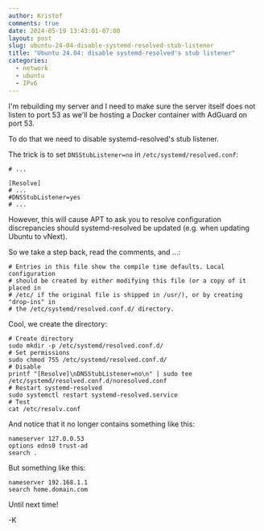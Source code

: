 ```yaml
---
author: Kristof
comments: true
date: 2024-05-19 13:43:01-07:00
layout: post
slug: ubuntu-24-04-disable-systemd-resolved-stub-listener
title: "Ubuntu 24.04: disable systemd-resolved's stub listener"
categories:
  - network
  - ubuntu
  - IPv6
---
```


I'm rebuilding my server and I need to make sure the server itself does not listen to port 53 as we'll be hosting a Docker container with AdGuard on port 53.

To do that we need to disable systemd-resolved's stub listener.

The trick is to set `DNSStubListener=no` in `/etc/systemd/resolved.conf`:

```
# ...

[Resolve]
# ...
#DNSStubListener=yes
# ...
```

However, this will cause APT to ask you to resolve configuration discrepancies should systemd-resolved be updated (e.g. when updating Ubuntu to vNext).

So we take a step back, read the comments, and ...:

```
# Entries in this file show the compile time defaults. Local configuration
# should be created by either modifying this file (or a copy of it placed in
# /etc/ if the original file is shipped in /usr/), or by creating "drop-ins" in
# the /etc/systemd/resolved.conf.d/ directory.
```

Cool, we create the directory:

```
# Create directory
sudo mkdir -p /etc/systemd/resolved.conf.d/
# Set permissions
sudo chmod 755 /etc/systemd/resolved.conf.d/
# Disable
printf "[Resolve]\nDNSStubListener=no\n" | sudo tee /etc/systemd/resolved.conf.d/noresolved.conf
# Restart systemd-resolved
sudo systemctl restart systemd-resolved.service
# Test
cat /etc/resolv.conf
```

And notice that it no longer contains something like this:

```
nameserver 127.0.0.53
options edns0 trust-ad
search .
```

But something like this:

```
nameserver 192.168.1.1
search home.domain.com
```

Until next time!

-K
